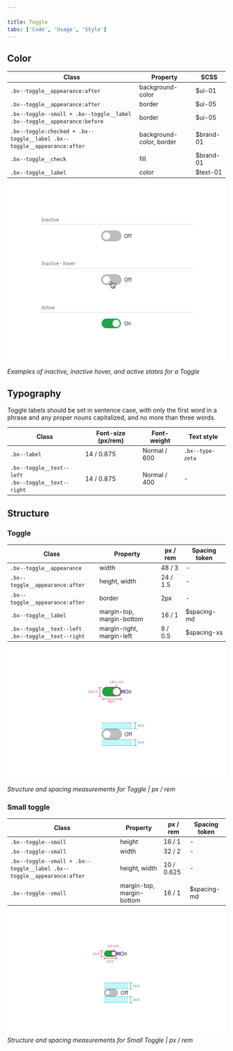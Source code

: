 ```yaml
---

title: Toggle
tabs: ['Code', 'Usage', 'Style']
---
```


## Color

| Class                                                                    | Property                 | SCSS      |
| ------------------------------------------------------------------------ | ------------------------ | --------- |
| `.bx--toggle__appearance:after`                                          | background-color         | $ui-01    |
| `.bx--toggle__appearance:after`                                          | border                   | $ui-05    |
| `.bx--toggle--small + .bx--toggle__label .bx--toggle__appearance:before` | border                   | $ui-05    |
| `.bx--toggle:checked + .bx--toggle__label .bx--toggle__appearance:after` | background-color, border | $brand-01 |
| `.bx--toggle__check`                                                     | fill                     | $brand-01 |
| `.bx--toggle__label`                                                     | color                    | $text-01  |

<div class="image-component">
    <img src="images/toggle-style-1.png" alt="Inactive, inactive hover, and active states for a Toggle" />
</div>

_Examples of inactive, inactive hover, and active states for a Toggle_

## Typography

Toggle labels should be set in sentence case, with only the first word in a phrase and any proper nouns capitalized, and no more than three words.

| Class                                                      | Font-size (px/rem) | Font-weight  | Text style       |
| ---------------------------------------------------------- | ------------------ | ------------ | ---------------- |
| `.bx--label`                                               | 14 / 0.875         | Normal / 600 | `.bx--type-zeta` |
| `.bx--toggle__text--left` </br> `.bx--toggle__text--right` | 14 / 0.875         | Normal / 400 | -                |

## Structure

### Toggle

| Class                                                      | Property                  | px / rem | Spacing token |
| ---------------------------------------------------------- | ------------------------- | -------- | ------------- |
| `.bx--toggle__appearance`                                  | width                     | 48 / 3   | -             |
| `.bx--toggle__appearance:after`                            | height, width             | 24 / 1.5 | -             |
| `.bx--toggle__appearance:after`                            | border                    | 2px      | -             |
| `.bx--toggle__label`                                       | margin-top, margin-bottom | 16 / 1   | $spacing-md   |
| `.bx--toggle__text--left` </br> `.bx--toggle__text--right` | margin-right, margin-left | 8 / 0.5  | $spacing-xs   |

<div class="image-component">
    <img src="images/toggle-style-2.png" alt="Structure and spacing measurements for toggle" />
</div>

_Structure and spacing measurements for Toggle | px / rem_

### Small toggle

| Class                                                                   | Property                  | px / rem   | Spacing token |
| ----------------------------------------------------------------------- | ------------------------- | ---------- | ------------- |
| `.bx--toggle--small`                                                    | height                    | 16 / 1     | -             |
| `.bx--toggle--small`                                                    | width                     | 32 / 2     | -             |
| `.bx--toggle--small + .bx--toggle__label .bx--toggle__appearance:after` | height, width             | 10 / 0.625 | -             |
| `.bx--toggle--small`                                                    | margin-top, margin-bottom | 16 / 1     | $spacing-md   |

![Structure and spacing measurements for small toggle](images/toggle-style-3.png)
_Structure and spacing measurements for Small Toggle | px / rem_
